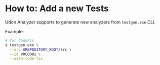 # How to: Add a new Tests

Udon Analyzer supports to generate new analyzers from `testgen.exe` CLI.

Example:

```bash
# for CodeFix
$ testgen.exe \
  --src $REPOSITORY_ROOT/src \
  --id VRC0001 \
  --with-code-fix
```
